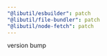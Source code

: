 ```yaml
---
"@libutil/esbuilder": patch
"@libutil/file-bundler": patch
"@libutil/node-fetch": patch
---
```


version bump
